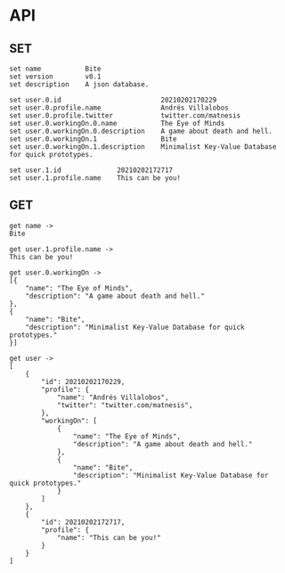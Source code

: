 # API

## SET

    set name           Bite
    set version        v0.1
    set description    A json database.

    set user.0.id                         20210202170229
    set user.0.profile.name               Andrés Villalobos
    set user.0.profile.twitter            twitter.com/matnesis
    set user.0.workingOn.0.name           The Eye of Minds
    set user.0.workingOn.0.description    A game about death and hell.
    set user.0.workingOn.1                Bite
    set user.0.workingOn.1.description    Minimalist Key-Value Database for quick prototypes.

    set user.1.id              20210202172717
    set user.1.profile.name    This can be you!

## GET

    get name ->
    Bite

    get user.1.profile.name ->
    This can be you!

    get user.0.workingOn ->
    [{
        "name": "The Eye of Minds",
        "description": "A game about death and hell."
    },
    {
        "name": "Bite",
        "description": "Minimalist Key-Value Database for quick prototypes."
    }]

    get user ->
    [
        {
            "id": 20210202170229,
            "profile": {
                "name": "Andrés Villalobos",
                "twitter": "twitter.com/matnesis",
            },
            "workingOn": [
                {
                    "name": "The Eye of Minds",
                    "description": "A game about death and hell."
                },
                {
                    "name": "Bite",
                    "description": "Minimalist Key-Value Database for quick prototypes."
                }
            ]
        },
        {
            "id": 20210202172717,
            "profile": {
                "name": "This can be you!"
            }
        }
    ]
